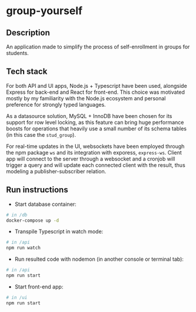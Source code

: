 # group-yourself

## Description

An application made to simplify the process of self-enrollment in groups for students.


## Tech stack

For both API and UI apps, Node.js + Typescript have been used, alongside Express for back-end and React for front-end. This choice was motivated mostly by my familiarity with the Node.js ecosystem and personal preference for strongly typed languages.

As a datasource solution, MySQL + InnoDB have been chosen for its support for row level locking, as this feature can bring huge performance boosts for operations that heavily use a small number of its schema tables (in this case the `stud_group`).

For real-time updates in the UI, websockets have been employed through the npm package `ws` and its integration with exporess, `express-ws`. Client app will connect to the server through a websocket and a cronjob will trigger a query and will update each connected client with the result, thus modeling a publisher-subscriber relation.


## Run instructions

* Start database container:
```bash
# in /db
docker-compose up -d
```

* Transpile Typescript in watch mode:
```bash
# in /api
npm run watch
```

* Run resulted code with nodemon (in another console or terminal tab):
```bash
# in /api
npm run start
```

* Start front-end app:
```bash
# in /ui
npm run start
```
